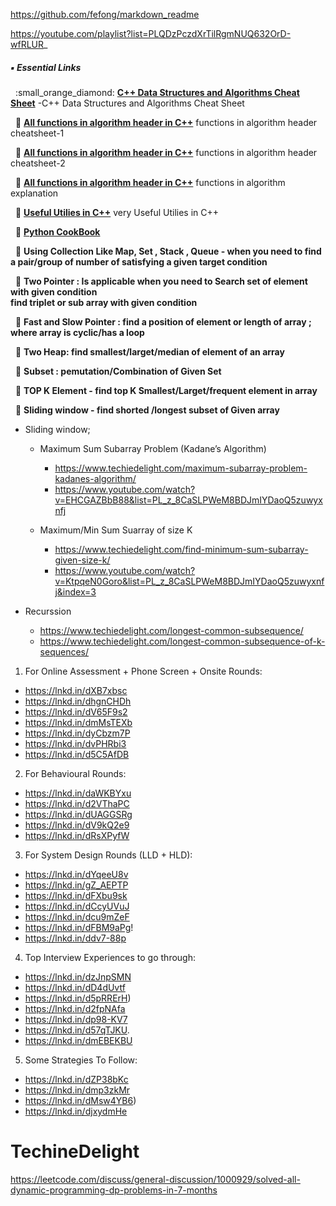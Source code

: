 
https://github.com/fefong/markdown_readme


https://youtube.com/playlist?list=PLQDzPczdXrTilRgmNUQ632OrD-wfRLUR_





##### :black_small_square: Essential Links
<p> 
&nbsp;&nbsp;:small_orange_diamond: <a href="https://github.com/gibsjose/cpp-cheat-sheet/blob/master/Data%20Structures%20and%20Algorithms.md"><b>C++ Data Structures and Algorithms Cheat Sheet</b></a> -C++ Data Structures and Algorithms Cheat Sheet<br>

&nbsp;&nbsp;:small_orange_diamond: <a href="https://medium.com/logicalbee/c-stl-algorithms-cheat-sheet-d92f986abe14"><b>All functions in algorithm header in C++</b></a> functions in algorithm header cheatsheet-1 <br>

&nbsp;&nbsp;:small_orange_diamond: <a href="http://www.cplusplus.com/reference/algorithm/"><b>All functions in algorithm header in C++</b></a> functions in algorithm header  cheatsheet-2<br>

&nbsp;&nbsp;:small_orange_diamond: <a href="https://www.cppreference.com/Cpp_STL_ReferenceManual.pdf"><b>All functions in algorithm header in C++</b></a> functions in algorithm explanation <br>


&nbsp;&nbsp;:small_orange_diamond: <a href="https://zipproth.de/cheat-sheets/cpp/"><b>Useful Utilies in C++</b></a> very  Useful Utilies in C++ <br>

&nbsp;&nbsp;:small_orange_diamond: <a href="https://jakevdp.github.io/PythonDataScienceHandbook/"><b>Python CookBook</b></a>  <br>
  
  
  
&nbsp;&nbsp;:small_orange_diamond: <b> Using Collection Like Map, Set , Stack , Queue - when you need to find a pair/group of number of satisfying a given target condition </b> <br>

&nbsp;&nbsp;:small_orange_diamond: <b> Two Pointer : Is applicable when you need to Search set of element with given condition </br>
find triplet or sub array with given condition </b> <br>


&nbsp;&nbsp;:small_orange_diamond: <b> Fast and Slow Pointer : find a position of element or length of array ; where array is cyclic/has a loop </b> <br>

&nbsp;&nbsp;:small_orange_diamond: <b>Two Heap: find smallest/larget/median of element of an array </b> <br>

&nbsp;&nbsp;:small_orange_diamond: <b>Subset : pemutation/Combination of Given Set  </b> <br>

&nbsp;&nbsp;:small_orange_diamond: <b>TOP K Element - find top K Smallest/Larget/frequent element in array </b> <br>

&nbsp;&nbsp;:small_orange_diamond: <b>Sliding window - find shorted /longest subset of Given array </b>

 * Sliding window;
    * Maximum Sum Subarray Problem (Kadane’s Algorithm) 
      * https://www.techiedelight.com/maximum-subarray-problem-kadanes-algorithm/ 
      * https://www.youtube.com/watch?v=EHCGAZBbB88&list=PL_z_8CaSLPWeM8BDJmIYDaoQ5zuwyxnfj
    
    * Maximum/Min Sum Suarray of size K
      *  https://www.techiedelight.com/find-minimum-sum-subarray-given-size-k/
      *  https://www.youtube.com/watch?v=KtpqeN0Goro&list=PL_z_8CaSLPWeM8BDJmIYDaoQ5zuwyxnfj&index=3

 * Recurssion
   * https://www.techiedelight.com/longest-common-subsequence/
   * https://www.techiedelight.com/longest-common-subsequence-of-k-sequences/



1) For Online Assessment + Phone Screen + Onsite Rounds:
- https://lnkd.in/dXB7xbsc
- https://lnkd.in/dhgnCHDh
- https://lnkd.in/dV65F9s2
- https://lnkd.in/dmMsTEXb
- https://lnkd.in/dyCbzm7P
- https://lnkd.in/dvPHRbi3
- https://lnkd.in/d5C5AfDB

2) For Behavioural Rounds:
- https://lnkd.in/daWKBYxu
- https://lnkd.in/d2VThaPC
- https://lnkd.in/dUAGGSRg
- https://lnkd.in/dV9kQ2e9
- https://lnkd.in/dRsXPyfW

3) For System Design Rounds (LLD + HLD):
- https://lnkd.in/dYqeeU8v
- https://lnkd.in/gZ_AEPTP
- https://lnkd.in/dFXbu9sk
- https://lnkd.in/dCcyUVuJ
- https://lnkd.in/dcu9mZeF
- https://lnkd.in/dFBM9aPg!
- https://lnkd.in/ddv7-88p

4) Top Interview Experiences to go through:
- https://lnkd.in/dzJnpSMN
- https://lnkd.in/dD4dUvtf
- https://lnkd.in/d5pRRErH)
- https://lnkd.in/d2fpNAfa
- https://lnkd.in/dp98-KV7
- https://lnkd.in/d57qTJKU.
- https://lnkd.in/dmEBEKBU

5) Some Strategies To Follow:
- https://lnkd.in/dZP38bKc
- https://lnkd.in/dmp3zkMr
- https://lnkd.in/dMsw4YB6)
- https://lnkd.in/djxydmHe




# TechineDelight
https://leetcode.com/discuss/general-discussion/1000929/solved-all-dynamic-programming-dp-problems-in-7-months
